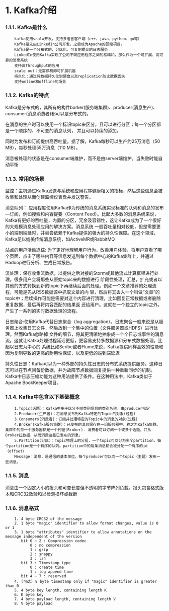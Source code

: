# 1. Kafka介绍

### 1.1.1. Kafka是什么

```shell
    kafka使用scala开发，支持多语言客户端（c++、java、python、go等）
    Kafka最先由LinkedIn公司开发，之后成为Apache的顶级项目。
    Kafka是一个分布式的、分区化、可复制提交的日志服务
    LinkedIn使用Kafka实现了公司不同应用程序之间的松耦和，那么作为一个可扩展、高可靠的消息系统
    支持高Throughput的应用
    scale out：无需停机即可扩展机器
    持久化：通过将数据持久化到硬盘以及replication防止数据丢失
    支持online和offline的场景
```

### 1.1.2. Kafka的特点

Kafka是分布式的，其所有的构件borker(服务端集群)、producer(消息生产)、consumer(消息消费者)都可以是分布式的。

在消息的生产时可以使用一个标识topic来区分，且可以进行分区；每一个分区都是一个顺序的、不可变的消息队列， 并且可以持续的添加。

同时为发布和订阅提供高吞吐量。据了解，Kafka每秒可以生产约25万消息（50 MB），每秒处理55万消息（110 MB）。

消息被处理的状态是在consumer端维护，而不是由server端维护。当失败时能自动平衡

### 1.1.3. 常用的场景

监控：主机通过Kafka发送与系统和应用程序健康相关的指标，然后这些信息会被收集和处理从而创建监控仪表盘并发送警告。

消息队列： 应用程度使用Kafka作为传统的消息系统实现标准的队列和消息的发布—订阅，例如搜索和内容提要（Content Feed）。比起大多数的消息系统来说，Kafka有更好的吞吐量，内置的分区，冗余及容错性，这让Kafka成为了一个很好的大规模消息处理应用的解决方案。消息系统 一般吞吐量相对较低，但是需要更小的端到端延时，并尝尝依赖于Kafka提供的强大的持久性保障。在这个领域，Kafka足以媲美传统消息系统，如ActiveMR或RabbitMQ

站点的用户活动追踪: 为了更好地理解用户行为，改善用户体验，将用户查看了哪个页面、点击了哪些内容等信息发送到每个数据中心的Kafka集群上，并通过Hadoop进行分析、生成日常报告。

流处理：保存收集流数据，以提供之后对接的Storm或其他流式计算框架进行处理。很多用户会将那些从原始topic来的数据进行 阶段性处理，汇总，扩充或者以其他的方式转换到新的topic下再继续后面的处理。例如一个文章推荐的处理流程，可能是先从RSS数据源中抓取文章的内 容，然后将其丢入一个叫做“文章”的topic中；后续操作可能是需要对这个内容进行清理，比如回复正常数据或者删除重复数据，最后再将内容匹配的结果返 还给用户。这就在一个独立的topic之外，产生了一系列的实时数据处理的流程。

日志聚合:使用Kafka代替日志聚合（log aggregation）。日志聚合一般来说是从服务器上收集日志文件，然后放到一个集中的位置（文件服务器或HDFS）进行处理。然而Kafka忽略掉 文件的细节，将其更清晰地抽象成一个个日志或事件的消息流。这就让Kafka处理过程延迟更低，更容易支持多数据源和分布式数据处理。比起以日志为中心的 系统比如Scribe或者Flume来说，Kafka提供同样高效的性能和因为复制导致的更高的耐用性保证，以及更低的端到端延迟

持久性日志：Kafka可以为一种外部的持久性日志的分布式系统提供服务。这种日志可以在节点间备份数据，并为故障节点数据回复提供一种重新同步的机制。Kafka中日志压缩功能为这种用法提供了条件。在这种用法中，Kafka类似于Apache BookKeeper项目。

### 1.1.4. Kafka中包含以下基础概念

```shell
    1.Topic(话题)：Kafka中用于区分不同类别信息的类别名称。由producer指定
    2.Producer(生产者)：将消息发布到Kafka特定的Topic的对象(过程)
    3.Consumers(消费者)：订阅并处理特定的Topic中的消息的对象(过程)
    4.Broker(Kafka服务集群)：已发布的消息保存在一组服务器中，称之为Kafka集群。集群中的每一个服务器都是一个代理(Broker). 消费者可以订阅一个或多个话题，并从Broker拉数据，从而消费这些已发布的消息。
    5.Partition(分区)：Topic物理上的分组，一个topic可以分为多个partition，每个partition是一个有序的队列。partition中的每条消息都会被分配一个有序的id（offset）
    Message：消息，是通信的基本单位，每个producer可以向一个topic（主题）发布一些消息。
```

### 1.1.5. 消息

消息由一个固定大小的报头和可变长度但不透明的字节阵列负载。报头包含格式版本和CRC32效验和以检测损坏或截断

### 1.1.6. 消息格式

```shell
    1. 4 byte CRC32 of the message
    2. 1 byte "magic" identifier to allow format changes, value is 0 or 1
    3. 1 byte "attributes" identifier to allow annotations on the message independent of the version
       bit 0 ~ 2 : Compression codec
           0 : no compression
           1 : gzip
           2 : snappy
           3 : lz4
       bit 3 : Timestamp type
           0 : create time
           1 : log append time
       bit 4 ~ 7 : reserved
    4. (可选) 8 byte timestamp only if "magic" identifier is greater than 0
    5. 4 byte key length, containing length K
    6. K byte key
    7. 4 byte payload length, containing length V
    8. V byte payload
```